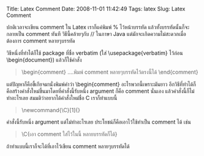 Title: Latex Comment 
Date: 2008-11-01 11:42:49
Tags: latex 
Slug: Latex Comment 


ปกติเวลาจะเขียน comment ใน Latex เราก็แค่พิมพ์ % ไว้หน้าบรรทัด แล้วทั้งบรรทัดนั้นก็จะกลายเป็น comment ทันที วิธีนี้คล้ายๆกับ // ในภาษา Java แต่มักจะเกิดความไม่สะดวกเมื่อต้องการ comment หลายๆบรรทัด

วิธีหนึ่งที่ทำได้ก็ใช้ package ที่ชื่อ verbatim (ใส่ \usepackage{verbatim} ไว้ก่อน \begin{document}) แล้วก็ใช้คำสั่ง
<blockquote>\begin{comment}
....พิมพ์ comment หลายๆบรรทัดไว้ตรงนี้ได้
\end{comment}</blockquote>
แต่ปัญหาก็คือขี้เกียจมานั่งพิมพ์คำว่า \begin{comment} อะไรพวกนี้เพราะมันยาว อีกวิธีที่ทำได้ก็คือสร้างคำสั่งใหม่ขึ้นมาโดยที่คำสั่งนี้รับหนึ่ง argument ก็คือ comment นั่นเอง แล้วคำสั่งนี้ก็ไม่ทำอะไรเลย สมมติว่าอยากได้คำสั่งใหม่ชื่อ C เราก็ทำแบบนี้
<blockquote>\newcommand{\C}[1]{}</blockquote>
คำสั่งนี้รับหนึ่ง argument แต่ไม่ทำอะไรเลย ประโยชน์ก็คือเอาไว้ใช้ทำเป็น comment ได้ เช่น
<blockquote>\C{เอา comment ใส่ไว้ในนี้ หลายบรรทัดก็ได้}</blockquote>
ถ้าทำแบบนี้เราก็จะได้ที่เอาไว้เขียน comment หลายๆบรรทัดได้
